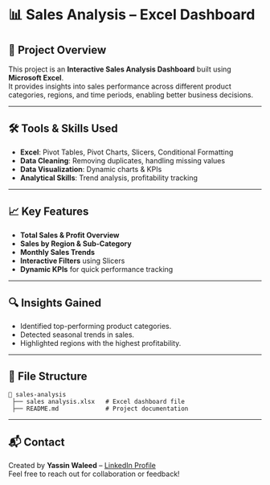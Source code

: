 # 📊 Sales Analysis – Excel Dashboard

## 📌 Project Overview
This project is an **Interactive Sales Analysis Dashboard** built using **Microsoft Excel**.  
It provides insights into sales performance across different product categories, regions, and time periods, enabling better business decisions.

---

## 🛠 Tools & Skills Used
- **Excel**: Pivot Tables, Pivot Charts, Slicers, Conditional Formatting
- **Data Cleaning**: Removing duplicates, handling missing values
- **Data Visualization**: Dynamic charts & KPIs
- **Analytical Skills**: Trend analysis, profitability tracking

---

## 📈 Key Features
- **Total Sales & Profit Overview**  
- **Sales by Region & Sub-Category**  
- **Monthly Sales Trends**  
- **Interactive Filters** using Slicers  
- **Dynamic KPIs** for quick performance tracking  

---

## 🔍 Insights Gained
- Identified top-performing product categories.
- Detected seasonal trends in sales.
- Highlighted regions with the highest profitability.

---

## 📂 File Structure
```
📁 sales-analysis
 ├── sales analysis.xlsx   # Excel dashboard file
 ├── README.md             # Project documentation
```

---


## 📬 Contact
Created by **Yassin Waleed** – [LinkedIn Profile](https://www.linkedin.com/)  
Feel free to reach out for collaboration or feedback!
